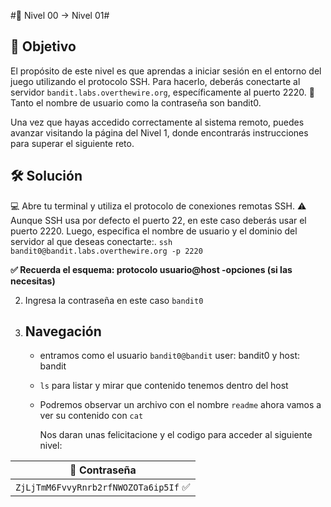 #🧩 Nivel 00 → Nivel 01#

## 🎯 Objetivo ##

El propósito de este nivel es que aprendas a iniciar sesión en el entorno del juego utilizando el protocolo SSH.
Para hacerlo, deberás conectarte al servidor `bandit.labs.overthewire.org`, específicamente al puerto 2220.
🔐 Tanto el nombre de usuario como la contraseña son bandit0.

Una vez que hayas accedido correctamente al sistema remoto, puedes avanzar visitando la página del Nivel 1, donde encontrarás instrucciones para superar el siguiente reto.

## 🛠️ Solución
💻 Abre tu terminal y utiliza el protocolo de conexiones remotas SSH. 
⚠️ Aunque SSH usa por defecto el puerto 22, en este caso deberás usar el puerto 2220. 
Luego, especifica el nombre de usuario y el dominio del servidor al que deseas conectarte:.
    `ssh bandit0@bandit.labs.overthewire.org -p 2220`

__✅ Recuerda el esquema: protocolo usuario@host -opciones (si las necesitas)__

2. Ingresa la contraseña en este caso <code>bandit0</code>

3. ## Navegación ## 
    - entramos como el usuario <code>bandit0@bandit</code> user: bandit0 y host: bandit
    - <code>ls</code> para listar y mirar que contenido tenemos dentro del host
    - Podremos observar un archivo con el nombre <code>readme</code> ahora vamos a ver su
      contenido con <code>cat</code>
      
      Nos daran unas felicitacione y el codigo para acceder al siguiente nivel: 
<div align="center">

| 🔐 Contraseña |
|:-------------:|
| `ZjLjTmM6FvvyRnrb2rfNWOZOTa6ip5If` ✅ |

</div>






